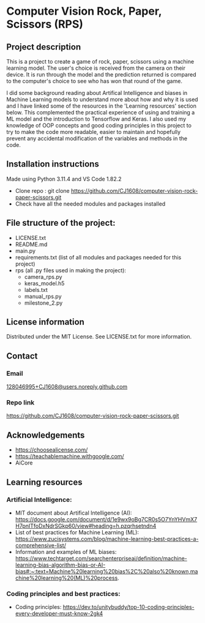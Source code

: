 # Computer Vision Rock, Paper, Scissors (RPS)


## Project description
This is a project to create a game of rock, paper, scissors using a machine learning model. The user's choice is received from the camera on their device. It is run through the model and the prediction returned is compared to the computer's choice to see who has won that round of the game. 

I did some background reading about Artifical Intelligence and biases in Machine Learning models to understand more about how and why it is used and I have linked some of the resources in the 'Learning resources' section below. This complemented the practical experience of using and training a ML model and the introduction to Tensorflow and Keras. I also used my knowledge of OOP concepts and good coding principles in this project to try to make the code more readable, easier to maintain and hopefully prevent any accidental modification of the variables and methods in the code. 

## Installation instructions
Made using Python 3.11.4 and VS Code 1.82.2 

- Clone repo :  git clone https://github.com/CJ1608/computer-vision-rock-paper-scissors.git
- Check have all the needed modules and packages installed

## File structure of the project:
- LICENSE.txt
- README.md
- main.py
- requirements.txt  (list of all modules and packages needed for this project)
- rps (all .py files used in making the project):
  - camera_rps.py
  - keras_model.h5
  - labels.txt
  - manual_rps.py
  - milestone_2.py

## License information
Distributed under the MIT License. See LICENSE.txt for more information. 

## Contact 
### Email
128046995+CJ1608@users.noreply.github.com 
### Repo link
https://github.com/CJ1608/computer-vision-rock-paper-scissors.git 

## Acknowledgements
- https://choosealicense.com/
- https://teachablemachine.withgoogle.com/ 
- AiCore

## Learning resources
### Artificial Intelligence:
- MIT document about Artifical Intelligence (AI): https://docs.google.com/document/d/1e9wx9oBg7CR0s5O7YnYHVmX7H7pnITfoDxNdrSGkp60/view#heading=h.pzqrhsetndn4
- List of best practices for Machine Learning (ML): https://www.zucisystems.com/blog/machine-learning-best-practices-a-comprehensive-list/
- Information and examples of ML biases: https://www.techtarget.com/searchenterpriseai/definition/machine-learning-bias-algorithm-bias-or-AI-bias#:~:text=Machine%20learning%20bias%2C%20also%20known,machine%20learning%20(ML)%20process. 
### Coding principles and best practices:
- Coding principles: https://dev.to/unitybuddy/top-10-coding-principles-every-developer-must-know-2gk4 

